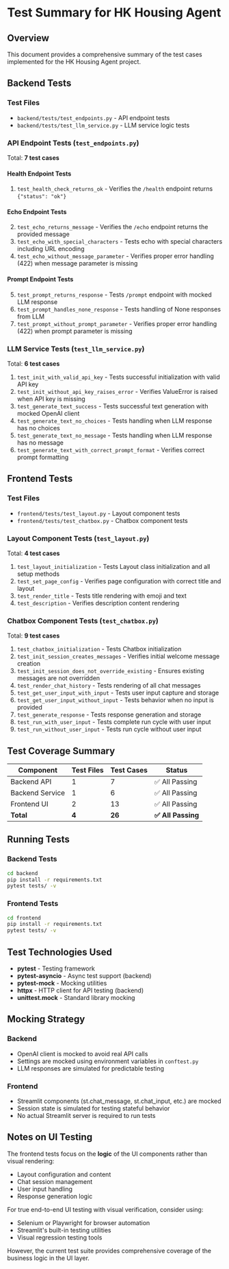 # Test Summary for HK Housing Agent

## Overview
This document provides a comprehensive summary of the test cases implemented for the HK Housing Agent project.

## Backend Tests

### Test Files
- `backend/tests/test_endpoints.py` - API endpoint tests
- `backend/tests/test_llm_service.py` - LLM service logic tests

### API Endpoint Tests (`test_endpoints.py`)
Total: **7 test cases**

#### Health Endpoint Tests
1. `test_health_check_returns_ok` - Verifies the `/health` endpoint returns `{"status": "ok"}`

#### Echo Endpoint Tests
2. `test_echo_returns_message` - Verifies the `/echo` endpoint returns the provided message
3. `test_echo_with_special_characters` - Tests echo with special characters including URL encoding
4. `test_echo_without_message_parameter` - Verifies proper error handling (422) when message parameter is missing

#### Prompt Endpoint Tests
5. `test_prompt_returns_response` - Tests `/prompt` endpoint with mocked LLM response
6. `test_prompt_handles_none_response` - Tests handling of None responses from LLM
7. `test_prompt_without_prompt_parameter` - Verifies proper error handling (422) when prompt parameter is missing

### LLM Service Tests (`test_llm_service.py`)
Total: **6 test cases**

1. `test_init_with_valid_api_key` - Tests successful initialization with valid API key
2. `test_init_without_api_key_raises_error` - Verifies ValueError is raised when API key is missing
3. `test_generate_text_success` - Tests successful text generation with mocked OpenAI client
4. `test_generate_text_no_choices` - Tests handling when LLM response has no choices
5. `test_generate_text_no_message` - Tests handling when LLM response has no message
6. `test_generate_text_with_correct_prompt_format` - Verifies correct prompt formatting

## Frontend Tests

### Test Files
- `frontend/tests/test_layout.py` - Layout component tests
- `frontend/tests/test_chatbox.py` - Chatbox component tests

### Layout Component Tests (`test_layout.py`)
Total: **4 test cases**

1. `test_layout_initialization` - Tests Layout class initialization and all setup methods
2. `test_set_page_config` - Verifies page configuration with correct title and layout
3. `test_render_title` - Tests title rendering with emoji and text
4. `test_description` - Verifies description content rendering

### Chatbox Component Tests (`test_chatbox.py`)
Total: **9 test cases**

1. `test_chatbox_initialization` - Tests Chatbox initialization
2. `test_init_session_creates_messages` - Verifies initial welcome message creation
3. `test_init_session_does_not_override_existing` - Ensures existing messages are not overridden
4. `test_render_chat_history` - Tests rendering of all chat messages
5. `test_get_user_input_with_input` - Tests user input capture and storage
6. `test_get_user_input_without_input` - Tests behavior when no input is provided
7. `test_generate_response` - Tests response generation and storage
8. `test_run_with_user_input` - Tests complete run cycle with user input
9. `test_run_without_user_input` - Tests run cycle without user input

## Test Coverage Summary

| Component | Test Files | Test Cases | Status |
|-----------|-----------|------------|--------|
| Backend API | 1 | 7 | ✅ All Passing |
| Backend Service | 1 | 6 | ✅ All Passing |
| Frontend UI | 2 | 13 | ✅ All Passing |
| **Total** | **4** | **26** | **✅ All Passing** |

## Running Tests

### Backend Tests
```bash
cd backend
pip install -r requirements.txt
pytest tests/ -v
```

### Frontend Tests
```bash
cd frontend
pip install -r requirements.txt
pytest tests/ -v
```

## Test Technologies Used

- **pytest** - Testing framework
- **pytest-asyncio** - Async test support (backend)
- **pytest-mock** - Mocking utilities
- **httpx** - HTTP client for API testing (backend)
- **unittest.mock** - Standard library mocking

## Mocking Strategy

### Backend
- OpenAI client is mocked to avoid real API calls
- Settings are mocked using environment variables in `conftest.py`
- LLM responses are simulated for predictable testing

### Frontend
- Streamlit components (st.chat_message, st.chat_input, etc.) are mocked
- Session state is simulated for testing stateful behavior
- No actual Streamlit server is required to run tests

## Notes on UI Testing

The frontend tests focus on the **logic** of the UI components rather than visual rendering:
- Layout configuration and content
- Chat session management
- User input handling
- Response generation logic

For true end-to-end UI testing with visual verification, consider using:
- Selenium or Playwright for browser automation
- Streamlit's built-in testing utilities
- Visual regression testing tools

However, the current test suite provides comprehensive coverage of the business logic in the UI layer.

